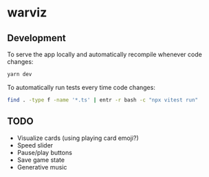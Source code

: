 # warviz

## Development

To serve the app locally and automatically recompile whenever code changes:

```bash
yarn dev
```

To automatically run tests every time code changes:

```bash
find . -type f -name '*.ts' | entr -r bash -c "npx vitest run"
```

## TODO

* Visualize cards (using playing card emoji?)
* Speed slider
* Pause/play buttons
* Save game state
* Generative music
